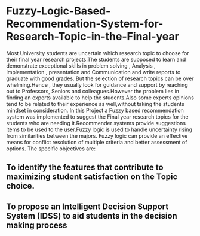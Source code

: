 # Fuzzy-Logic-Based-Recommendation-System-for-Research-Topic-in-the-Final-year
Most University students are uncertain which research topic to choose for their final year research projects.The students are supposed to learn and demonstrate exceptional skills in problem solving , Analysis , Implementation , presentation and Communication and write reports to graduate with good grades. But the selection of research topics can be over whelming.Hence , they usually look for guidance and support by reaching out to Professors, Seniors and colleagues.However the problem lies in finding an experts available to help the students.Also some experts opinions tend to be related to their experience as well,without taking the students mindset in consideration. In this Project a Fuzzy based recommendation system was implemented to suggest the Final year research topics for the students who are needing it.Recommender systems provide suggestions items to be used to the user.Fuzzy logic is used to handle uncertainty rising from similarities between the majors. Fuzzy logic can provide an effective means for conflict resolution of multiple criteria and better assessment of options. The specific objectives are: 
## To identify the features that contribute to maximizing student satisfaction on the Topic choice. 
## To propose an Intelligent Decision Support System (IDSS) to aid students in the decision making process
